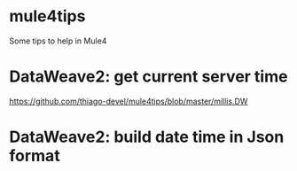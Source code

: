 # mule4tips
Some tips to help in Mule4

# DataWeave2: get current server time
https://github.com/thiago-devel/mule4tips/blob/master/millis.DW

# DataWeave2: build date time in Json format


